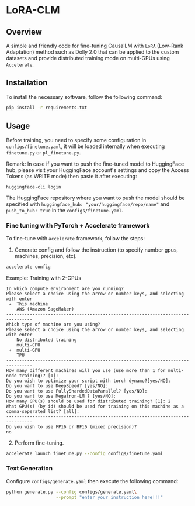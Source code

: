 # LoRA-CLM
## Overview
A simple and friendly code for fine-tuning CausalLM with `LoRA` (Low-Rank Adaptation) method such as Dolly 2.0 that can be applied to the custom datasets and provide distributed training mode on multi-GPUs using `Accelerate`.

## Installation
To install the necessary software, follow the following command:
```bash
pip install -r requirements.txt
```

## Usage
Before training, you need to specify some configuration in `configs/finetune.yaml`, it will be loaded internally when executing `finetune.py` or `pl_finetune.py`. 

Remark: In case if you want to push the fine-tuned model to HuggingFace hub, please visit your HuggingFace account's settings and copy the Access Tokens (as WRITE mode) then paste it after executing:
```bash
huggingface-cli login
```
The HuggingFace repository where you want to push the model should be specified with `huggingface_hub: "your/huggingface/repo/name"` and `push_to_hub: true` in the `configs/finetune.yaml`.

### Fine tuning with PyTorch + Accelerate framework
To fine-tune with `accelerate` framework, follow the steps:

1. Generate config and follow the instruction (to specify number gpus, machines, precision, etc).
```bash
accelerate config
```

Example: Training with 2-GPUs
```
In which compute environment are you running?
Please select a choice using the arrow or number keys, and selecting with enter
 ➔  This machine
    AWS (Amazon SageMaker)
--------------------------------------------------------------------------------
Which type of machine are you using?           
Please select a choice using the arrow or number keys, and selecting with enter
    No distributed training
    multi-CPU                                                           
 ➔  multi-GPU
    TPU
--------------------------------------------------------------------------------
How many different machines will you use (use more than 1 for multi-node training)? [1]:
Do you wish to optimize your script with torch dynamo?[yes/NO]:
Do you want to use DeepSpeed? [yes/NO]:                                                           
Do you want to use FullyShardedDataParallel? [yes/NO]:
Do you want to use Megatron-LM ? [yes/NO]:
How many GPU(s) should be used for distributed training? [1]: 2
What GPU(s) (by id) should be used for training on this machine as a comma-seperated list? [all]:
--------------------------------------------------------------------------------
Do you wish to use FP16 or BF16 (mixed precision)?
no
```
2. Perform fine-tuning.
```bash
accelerate launch finetune.py --config configs/finetune.yaml
```

### Text Generation
Configure `configs/generate.yaml` then execute the following command:
```bash
python generate.py --config configs/generate.yaml\
                   --prompt "enter your instruction here!!!"
```
